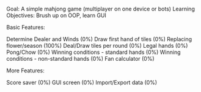 Goal: A simple mahjong game (multiplayer on one device or bots)
Learning Objectives: Brush up on OOP, learn GUI 

Basic Features:

Determine Dealer and Winds (0%)
Draw first hand of tiles (0%)
Replacing flower/season (100%)
Deal/Draw tiles per round (0%)
Legal hands (0%)
Pong/Chow (0%)
Winning conditions - standard hands (0%)
Winning conditions - non-standard hands (0%)
Fan calculator (0%)

More Features:

Score saver (0%)
GUI screen (0%)
Import/Export data (0%)

